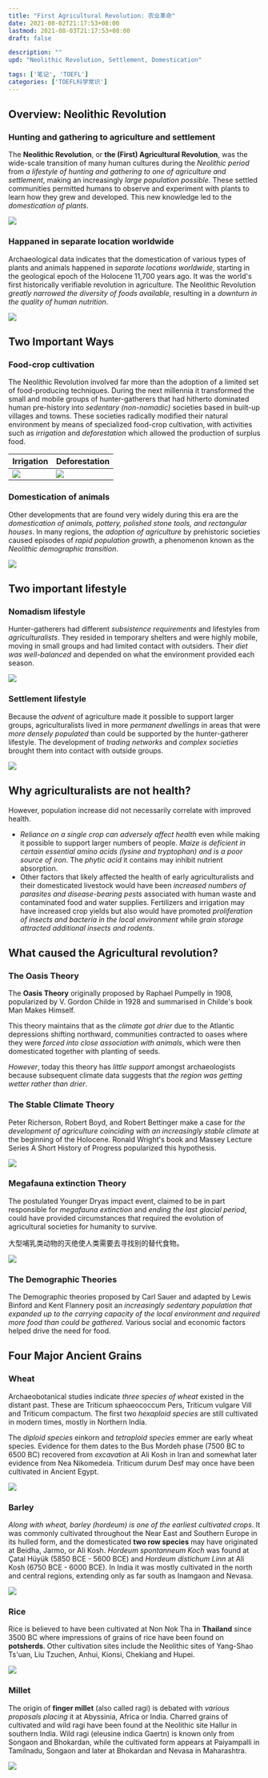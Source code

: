 ```yaml
---
title: "First Agricultural Revolution: 农业革命"
date: 2021-08-02T21:17:53+08:00
lastmod: 2021-08-03T21:17:53+08:00
draft: false

description: ""
upd: "Neolithic Revolution, Settlement, Domestication"

tags: ['笔记', 'TOEFL']
categories: ['TOEFL科学常识']
---
```


## Overview: Neolithic Revolution

### Hunting and gathering to agriculture and settlement

The **Neolithic Revolution**, or **the (First) Agricultural Revolution**, was the wide-scale transition of many human cultures during the *Neolithic period* from *a lifestyle of hunting and gathering to one of agriculture and settlement*, making an increasingly *large population possible*. These settled communities permitted humans to observe and experiment with plants to learn how they grew and developed. This new knowledge led to the *domestication of plants*.

![](https://cdn.jsdelivr.net/gh/henrywu97/FigBed@master/Figs/20210818155838.jpg)

### Happaned in separate location worldwide

Archaeological data indicates that the domestication of various types of plants and animals happened in *separate locations worldwide*, starting in the geological epoch of the Holocene 11,700 years ago. It was the world's first historically verifiable revolution in agriculture. The Neolithic Revolution *greatly narrowed the diversity of foods available*, resulting in a *downturn in the quality of human nutrition*.

![](https://cdn.jsdelivr.net/gh/henrywu97/FigBed@master/Figs/20210818155909.jpg)

## Two Important Ways

### Food-crop cultivation

The Neolithic Revolution involved far more than the adoption of a limited set of food-producing techniques. During the next millennia it transformed the small and mobile groups of hunter-gatherers that had hitherto dominated human pre-history into *sedentary (non-nomadic)* societies based in built-up villages and towns. These societies radically modified their natural environment by means of specialized food-crop cultivation, with activities such as *irrigation* and *deforestation* which allowed the production of surplus food.

| Irrigation                                                   | Deforestation                                                |
| ------------------------------------------------------------ | ------------------------------------------------------------ |
| ![](https://cdn.jsdelivr.net/gh/henrywu97/FigBed@master/Figs/20210818155947.jpg) | ![](https://cdn.jsdelivr.net/gh/henrywu97/FigBed@master/Figs/20210818160001.jpg) |

### Domestication of animals

Other developments that are found very widely during this era are the *domestication of animals, pottery, polished stone tools, and rectangular houses*. In many regions, the *adoption of agriculture* by prehistoric societies caused episodes of *rapid population growth*, a phenomenon known as the *Neolithic demographic transition*.

![](https://cdn.jsdelivr.net/gh/henrywu97/FigBed@master/Figs/20210818160043.jpg)

## Two important lifestyle

### Nomadism lifestyle

Hunter-gatherers had different *subsistence requirements* and lifestyles from *agriculturalists*. They resided in temporary shelters and were highly mobile, moving in small groups and had limited contact with outsiders. Their *diet was well-balanced* and depended on what the environment provided each season.

![](https://cdn.jsdelivr.net/gh/henrywu97/FigBed@master/Figs/20210818160104.jpg)

### Settlement lifestyle

Because the *advent* of agriculture made it possible to support larger groups, agriculturalists lived in more *permanent dwellings* in areas that were *more densely populated* than could be supported by the hunter-gatherer lifestyle. The development of *trading networks* and *complex societies* brought them into contact with outside groups.

![](https://cdn.jsdelivr.net/gh/henrywu97/FigBed@master/Figs/20210818160124.jpg)

## Why agriculturalists are not health?

However, population increase did not necessarily correlate with improved health. 

- *Reliance on a single crop can adversely affect health* even while making it possible to support larger numbers of people. *Maize is deficient in certain essential amino acids (lysine and tryptophan) and is a poor source of iron*. The *phytic acid* it contains may inhibit nutrient absorption. 
- Other factors that likely affected the health of early agriculturalists and their domesticated livestock would have been *increased numbers of parasites and disease-bearing pests* associated with human waste and contaminated food and water supplies. Fertilizers and irrigation may have increased crop yields but also would have promoted *proliferation of insects and bacteria in the local environment* while *grain storage attracted additional insects and rodents*.

## What caused the Agricultural revolution?

### The Oasis Theory

The **Oasis Theory** originally proposed by Raphael Pumpelly in 1908, popularized by V. Gordon Childe in 1928 and summarised in Childe's book Man Makes Himself. 

This theory maintains that as the *climate got drier* due to the Atlantic depressions shifting northward, communities contracted to oases where they were *forced into close association with animals*, which were then domesticated together with planting of seeds. 

*However*, today this theory has *little support* amongst archaeologists because subsequent climate data suggests that *the region was getting wetter rather than drier*.

### The Stable Climate Theory

Peter Richerson, Robert Boyd, and Robert Bettinger make a case for *the development of agriculture coinciding with an increasingly stable climate* at the beginning of the Holocene. Ronald Wright's book and Massey Lecture Series A Short History of Progress popularized this hypothesis.

![](https://cdn.jsdelivr.net/gh/henrywu97/FigBed@master/Figs/20210818160145.jpg)

### Megafauna extinction Theory

The postulated Younger Dryas impact event, claimed to be in part responsible for *megafauna extinction* and *ending the last glacial period*, could have provided circumstances that required the evolution of agricultural societies for humanity to survive.

大型哺乳类动物的灭绝使人类需要去寻找别的替代食物。

![](https://cdn.jsdelivr.net/gh/henrywu97/FigBed@master/Figs/20210818160158.jpg)

### The Demographic Theories

The Demographic theories proposed by Carl Sauer and adapted by Lewis Binford and Kent Flannery posit an *increasingly sedentary population that expanded up to the carrying capacity of the local environment and required more food than could be gathered*. Various social and economic factors helped drive the need for food.

## Four Major Ancient Grains

### Wheat

Archaeobotanical studies indicate *three species of wheat* existed in the distant past. These are Triticum sphaeococcum Pers, Triticum vulgare Vill and Triticum compactum. The first two *hexaploid species* are still cultivated in modern times, mostly in Northern India.

The *diploid species* einkorn and *tetraploid species* emmer are early wheat species. Evidence for them dates to the Bus Mordeh phase (7500 BC to 6500 BC) recovered from *excavation* at Ali Kosh in Iran and somewhat later evidence from Nea Nikomedeia. Triticum durum Desf may once have been cultivated in Ancient Egypt.

![](https://cdn.jsdelivr.net/gh/henrywu97/FigBed@master/Figs/20210818155806.jpg)

### Barley

*Along with wheat, barley (hordeum) is one of the earliest cultivated crops*. It was commonly cultivated throughout the Near East and Southern Europe in its hulled form, and the domesticated **two row species** may have originated at Beidha, Jarmo, or Ali Kosh. *Hordeum spontanneum Koch* was found at Çatal Hüyük (5850 BCE - 5600 BCE) and *Hordeum distichum Linn* at Ali Kosh (6750 BCE - 6000 BCE). In India it was mostly cultivated in the north and central regions, extending only as far south as Inamgaon and Nevasa.

![](https://cdn.jsdelivr.net/gh/henrywu97/FigBed@master/Figs/20210818160226.jpg)

### Rice

Rice is believed to have been cultivated at Non Nok Tha in **Thailand** since 3500 BC where impressions of grains of rice have been found on **potsherds**. Other cultivation sites include the Neolithic sites of Yang-Shao Ts'uan, Liu Tzuchen, Anhui, Kionsi, Chekiang and Hupei.

![](https://cdn.jsdelivr.net/gh/henrywu97/FigBed@master/Figs/20210818160238.jpg)

### Millet

The origin of **finger millet** (also called ragi) is debated with *various proposals placing* it at Abyssinia, Africa or India. Charred grains of cultivated and wild ragi have been found at the Neolithic site Hallur in southern India. Wild ragi (eleusine indica Gaertn) is known only from Songaon and Bhokardan, while the cultivated form appears at Paiyampalli in Tamilnadu, Songaon and later at Bhokardan and Nevasa in Maharashtra.

![](https://cdn.jsdelivr.net/gh/henrywu97/FigBed@master/Figs/20210818160314.jpg)